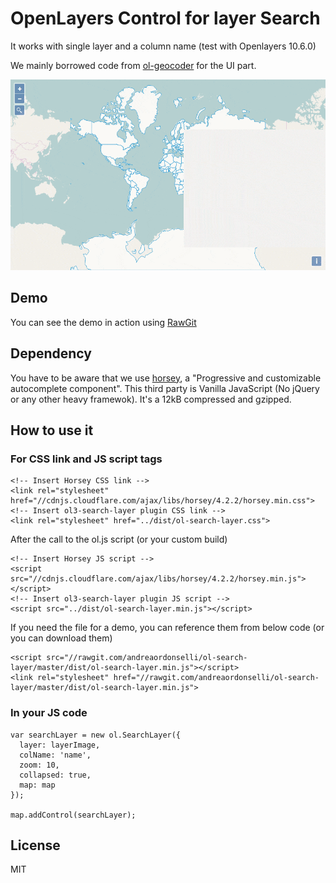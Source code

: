 # OpenLayers Control for layer Search

It works with single layer and a column name (test with Openlayers 10.6.0)

We mainly borrowed code from [ol-geocoder](https://github.com/Dominique92/ol-geocoder) for the UI part.

<img src="demo-ol-search-layer.gif" alt="Demo Search Layer OpenLayers 3" title="Demo Search Layer OpenLayers 3">

## Demo

You can see the demo in action using [RawGit](https://andreaordonselli.github.io/ol-search-layer/examples/control-ol-search-layer.html)

## Dependency

You have to be aware that we use [horsey](https://github.com/bevacqua/horsey/), a "Progressive and customizable autocomplete component". This third party is Vanilla JavaScript (No jQuery or any other heavy framewok). It's a 12kB compressed and gzipped.

## How to use it

### For CSS link and JS script tags

```
<!-- Insert Horsey CSS link -->
<link rel="stylesheet" href="//cdnjs.cloudflare.com/ajax/libs/horsey/4.2.2/horsey.min.css">
<!-- Insert ol3-search-layer plugin CSS link -->
<link rel="stylesheet" href="../dist/ol-search-layer.css">
```

After the call to the ol.js script (or your custom build)

```
<!-- Insert Horsey JS script -->
<script src="//cdnjs.cloudflare.com/ajax/libs/horsey/4.2.2/horsey.min.js"></script>
<!-- Insert ol3-search-layer plugin JS script -->
<script src="../dist/ol-search-layer.min.js"></script>
```

If you need the file for a demo, you can reference them from below code (or you can download them)

```
<script src="//rawgit.com/andreaordonselli/ol-search-layer/master/dist/ol-search-layer.min.js"></script>
<link rel="stylesheet" href="//rawgit.com/andreaordonselli/ol-search-layer/master/dist/ol-search-layer.min.js">
```

### In your JS code

```
var searchLayer = new ol.SearchLayer({
  layer: layerImage,
  colName: 'name',
  zoom: 10,
  collapsed: true,
  map: map
});

map.addControl(searchLayer);
```

## License

MIT
